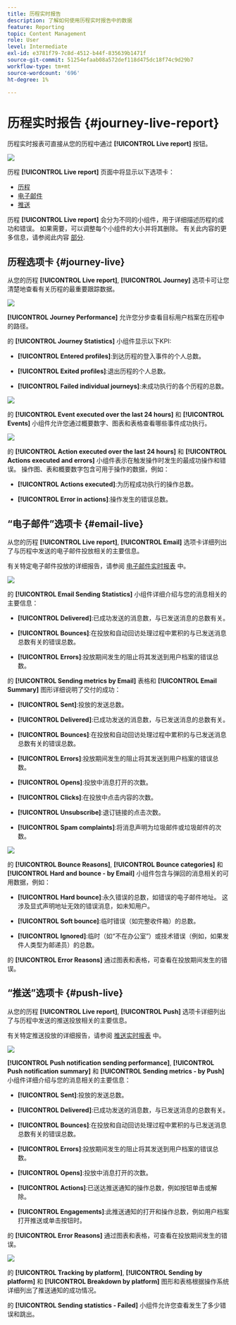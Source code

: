```yaml
---
title: 历程实时报告
description: 了解如何使用历程实时报告中的数据
feature: Reporting
topic: Content Management
role: User
level: Intermediate
exl-id: e3781f79-7c8d-4512-b44f-835639b1471f
source-git-commit: 51254efaab08a572def118d475dc18f74c9d29b7
workflow-type: tm+mt
source-wordcount: '696'
ht-degree: 1%

---
```


# 历程实时报告 {#journey-live-report}

历程实时报表可直接从您的历程中通过 **[!UICONTROL Live report]** 按钮。

![](../assets/report_1.png)

历程 **[!UICONTROL Live report]** 页面中将显示以下选项卡：

* [历程](#journey-live)
* [电子邮件](#email-live)
* [推送](#push-live)

历程 **[!UICONTROL Live report]** 会分为不同的小组件，用于详细描述历程的成功和错误。 如果需要，可以调整每个小组件的大小并将其删除。 有关此内容的更多信息，请参阅此内容 [部分](live-report.md#modify-dashboard).

## 历程选项卡 {#journey-live}

从您的历程 **[!UICONTROL Live report]**, **[!UICONTROL Journey]** 选项卡可让您清楚地查看有关历程的最重要跟踪数据。

![](../assets/report_journey_2.png)

**[!UICONTROL Journey Performance]** 允许您分步查看目标用户档案在历程中的路径。

的 **[!UICONTROL Journey Statistics]** 小组件显示以下KPI:

* **[!UICONTROL Entered profiles]**:到达历程的登入事件的个人总数。

* **[!UICONTROL Exited profiles]**:退出历程的个人总数。

* **[!UICONTROL Failed individual journeys]**:未成功执行的各个历程的总数。

![](../assets/report_journey_3.png)

的 **[!UICONTROL Event executed over the last 24 hours]** 和 **[!UICONTROL Events]** 小组件允许您通过概要数字、图表和表格查看哪些事件成功执行。

![](../assets/report_journey_4.png)

的 **[!UICONTROL Action executed over the last 24 hours]** 和 **[!UICONTROL Actions executed and errors]** 小组件表示在触发操作时发生的最成功操作和错误。 操作图、表和概要数字包含可用于操作的数据，例如：

* **[!UICONTROL Actions executed]**:为历程成功执行的操作总数。

* **[!UICONTROL Error in actions]**:操作发生的错误总数。

<!--
![](../assets/live_report_7.png)

>[!NOTE]
>
>The Offers widgets and metrics are only available if a decision was inserted in an email. For more information on Decision Management, refer to this [page](../offers/get-started/starting-offer-decisioning.md).

The **[!UICONTROL Offers statistic]** and **[!UICONTROL Offers statistics]** over time widgets measure your offer's success and impact on your targeted audience. It detail the main information relative to your message with KPIs:

* **[!UICONTROL Offer sent]**: Total number of sends for the offer.

* **[!UICONTROL Offer impression]**: Number of times the offer was opened in a delivery.

* **[!UICONTROL Offer clicks]**: Number of times an offer was clicked on in a delivery.
-->

## “电子邮件”选项卡 {#email-live}

从您的历程 **[!UICONTROL Live report]**, **[!UICONTROL Email]** 选项卡详细列出了与历程中发送的电子邮件投放相关的主要信息。

有关特定电子邮件投放的详细报告，请参阅 [电子邮件实时报表](email-live-report.md) 中。

![](../assets/report_email_1.png)

的 **[!UICONTROL Email Sending Statistics]** 小组件详细介绍与您的消息相关的主要信息：

* **[!UICONTROL Delivered]**:已成功发送的消息数，与已发送消息的总数有关。

* **[!UICONTROL Bounces]**:在投放和自动回访处理过程中累积的与已发送消息总数有关的错误总数。

* **[!UICONTROL Errors]**:投放期间发生的阻止将其发送到用户档案的错误总数。

的 **[!UICONTROL Sending metrics by Email]** 表格和 **[!UICONTROL Email Summary]** 图形详细说明了交付的成功：

* **[!UICONTROL Sent]**:投放的发送总数。

* **[!UICONTROL Delivered]**:已成功发送的消息数，与已发送消息的总数有关。

* **[!UICONTROL Bounces]**:在投放和自动回访处理过程中累积的与已发送消息总数有关的错误总数。

* **[!UICONTROL Errors]**:投放期间发生的阻止将其发送到用户档案的错误总数。

* **[!UICONTROL Opens]**:投放中消息打开的次数。

* **[!UICONTROL Clicks]**:在投放中点击内容的次数。

* **[!UICONTROL Unsubscribe]**:退订链接的点击次数。

* **[!UICONTROL Spam complaints]**:将消息声明为垃圾邮件或垃圾邮件的次数。

![](../assets/report_email_2.png)

的 **[!UICONTROL Bounce Reasons]**, **[!UICONTROL Bounce categories]** 和 **[!UICONTROL Hard and bounce - by Email]** 小组件包含与弹回的消息相关的可用数据，例如：

* **[!UICONTROL Hard bounce]**:永久错误的总数，如错误的电子邮件地址。 这涉及显式声明地址无效的错误消息，如未知用户。

* **[!UICONTROL Soft bounce]**:临时错误（如完整收件箱）的总数。

* **[!UICONTROL Ignored]**:临时（如“不在办公室”）或技术错误（例如，如果发件人类型为邮递员）的总数。

的 **[!UICONTROL Error Reasons]** 通过图表和表格，可查看在投放期间发生的错误。

## “推送”选项卡 {#push-live}

从您的历程 **[!UICONTROL Live report]**, **[!UICONTROL Push]** 选项卡详细列出了与历程中发送的推送投放相关的主要信息。

有关特定推送投放的详细报告，请参阅 [推送实时报表](push-live-report.md) 中。

![](../assets/report_push_1.png)

**[!UICONTROL Push notification sending performance]**, **[!UICONTROL Push notification summary]** 和 **[!UICONTROL Sending metrics - by Push]** 小组件详细介绍与您的消息相关的主要信息：

* **[!UICONTROL Sent]**:投放的发送总数。

* **[!UICONTROL Delivered]**:已成功发送的消息数，与已发送消息的总数有关。

* **[!UICONTROL Bounces]**:在投放和自动回访处理过程中累积的与已发送消息总数有关的错误总数。

* **[!UICONTROL Errors]**:投放期间发生的阻止将其发送到用户档案的错误总数。

* **[!UICONTROL Opens]**:投放中消息打开的次数。

* **[!UICONTROL Actions]**:已送达推送通知的操作总数，例如按钮单击或解除。

* **[!UICONTROL Engagements]**:此推送通知的打开和操作总数，例如用户档案打开推送或单击按钮时。

的 **[!UICONTROL Error Reasons]** 通过图表和表格，可查看在投放期间发生的错误。

![](../assets/report_push_2.png)

的 **[!UICONTROL Tracking by platform]**, **[!UICONTROL Sending by platform]** 和 **[!UICONTROL Breakdown by platform]** 图形和表格根据操作系统详细列出了推送通知的成功情况。

的 **[!UICONTROL Sending statistics - Failed]** 小组件允许您查看发生了多少错误和跳出。
